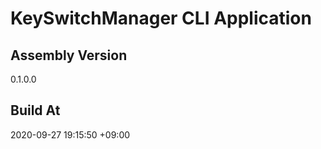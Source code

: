 KeySwitchManager CLI Application
==============================

## Assembly Version

0.1.0.0

## Build At

2020-09-27 19:15:50 +09:00
